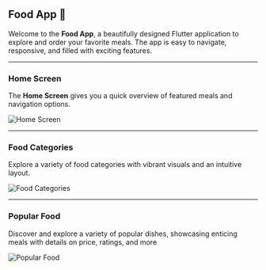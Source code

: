 ## **Food App 🍔**

Welcome to the **Food App**, a beautifully designed Flutter application to explore and order your favorite meals. The app is easy to navigate, responsive, and filled with exciting features.

---

### **Home Screen**  
The **Home Screen** gives you a quick overview of featured meals and navigation options.  

![Home Screen](assets/screenshots/homepage.png)

---

### **Food Categories**  
Explore a variety of food categories with vibrant visuals and an intuitive layout.  

![Food Categories](assets/screenshots/foodcategorey.png)

---

### **Popular Food**  
Discover and explore a variety of popular dishes, showcasing enticing meals with details on price, ratings, and more  

![Popular Food](assets/screenshots/popularfood.png)

